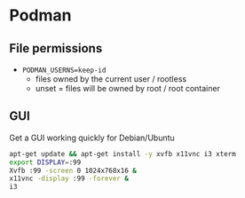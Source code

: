 # Podman

## File permissions

* `PODMAN_USERNS=keep-id`
    * files owned by the current user / rootless
    * unset = files will be owned by root / root container

## GUI

Get a GUI working quickly for Debian/Ubuntu

```bash
apt-get update && apt-get install -y xvfb x11vnc i3 xterm
export DISPLAY=:99
Xvfb :99 -screen 0 1024x768x16 &
x11vnc -display :99 -forever &
i3
```
